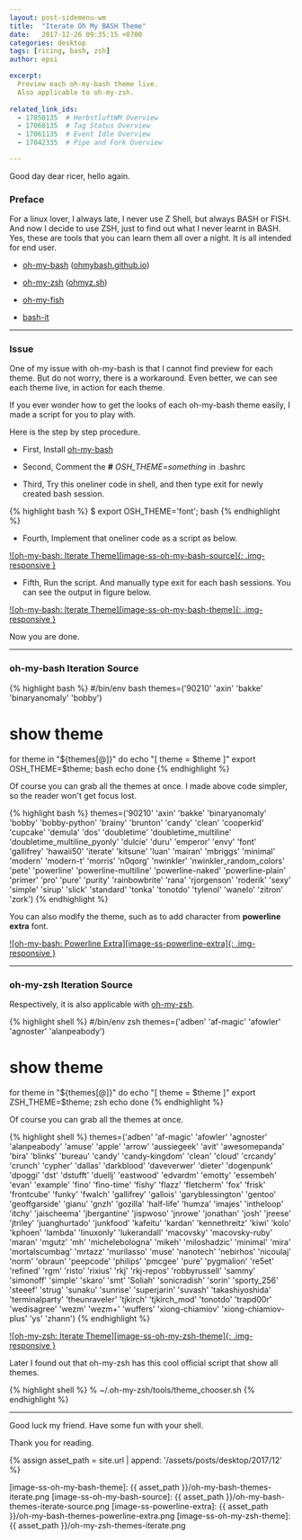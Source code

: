 ```yaml
---
layout: post-sidemenu-wm
title:  "Iterate Oh My BASH Theme"
date:   2017-12-26 09:35:15 +0700
categories: desktop
tags: [ricing, bash, zsh]
author: epsi

excerpt:
  Preview each oh-my-bash theme live.
  Also applicable to oh-my-zsh.
  
related_link_ids: 
  - 17050135  # HerbstluftWM Overview
  - 17060135  # Tag Status Overview
  - 17061135  # Event Idle Overview
  - 17042335  # Pipe and Fork Overview

---
```


Good day dear ricer, hello again.

### Preface

For a linux lover, I always late, I never use Z Shell, but always BASH or FISH.
And now I decide to use ZSH, just to find out what I never learnt in BASH.
Yes, these are tools that you can learn them all over a night.
It is all intended for end user.

*	[oh-my-bash][github-oh-my-bash] ([ohmybash.github.io][site-oh-my-bash])

*	[oh-my-zsh][github-oh-my-zsh] ([ohmyz.sh][site-oh-my-zsh])

*	[oh-my-fish][github-oh-my-fish]

*	[bash-it][github-bash-it]

-- -- --

### Issue

One of my issue with oh-my-bash is that I cannot find preview for each theme. 
But do not worry, there is a workaround. 
Even better, we can see each theme live, in action for each theme.

If you ever wonder how to get the looks of each oh-my-bash theme easily, I made a script for you to play with. 

Here is the step by step procedure.

*	First, Install [oh-my-bash][github-oh-my-bash]

*	Second, Comment the **#** _OSH_THEME=something_ in .bashrc

*	Third, Try this oneliner code in shell, and then type exit for newly created bash session.

{% highlight bash %}
$ export OSH_THEME='font'; bash
{% endhighlight %}

*	Fourth, Implement that oneliner code as a script as below. 

[![oh-my-bash: Iterate Theme][image-ss-oh-my-bash-source]{: .img-responsive }][photos-ss-oh-my-bash-theme]

*	Fifth, Run the script. And manually type exit for each bash sessions. You can see the output in figure below.

[![oh-my-bash: Iterate Theme][image-ss-oh-my-bash-theme]{: .img-responsive }][photos-ss-oh-my-bash-theme]

Now you are done.

-- -- --

### oh-my-bash Iteration Source

{% highlight bash %}
#/bin/env bash
themes=('90210' 'axin' 'bakke' 'binaryanomaly' 'bobby')

# show theme
for theme in "${themes[@]}"
do
    echo "[ theme = $theme ]"
    export OSH_THEME=$theme; bash
    echo
done
{% endhighlight %}

Of course you can grab all the themes at once.
I made above code simpler, so the reader won't get focus lost.

{% highlight bash %}
themes=('90210' 'axin' 'bakke' 'binaryanomaly' 'bobby' 'bobby-python' 'brainy' 'brunton' 'candy' 'clean' 'cooperkid' 'cupcake' 'demula' 'dos' 'doubletime' 'doubletime_multiline' 'doubletime_multiline_pyonly' 'dulcie' 'duru' 'emperor' 'envy' 'font' 'gallifrey' 'hawaii50' 'iterate' 'kitsune' 'luan' 'mairan' 'mbriggs' 'minimal' 'modern' 'modern-t' 'morris' 'n0qorg' 'nwinkler' 'nwinkler_random_colors' 'pete' 'powerline' 'powerline-multiline' 'powerline-naked' 'powerline-plain' 'primer' 'pro' 'pure' 'purity' 'rainbowbrite' 'rana' 'rjorgenson' 'roderik' 'sexy' 'simple' 'sirup' 'slick' 'standard' 'tonka' 'tonotdo' 'tylenol' 'wanelo' 'zitron' 'zork')
{% endhighlight %}

You can also modify the theme, such as to add character from **powerline extra** font.

[![oh-my-bash: Powerline Extra][image-ss-powerline-extra]{: .img-responsive }][photos-ss-powerline-extra]

-- -- --

### oh-my-zsh Iteration Source

Respectively, it is also applicable with [oh-my-zsh][github-oh-my-zsh].

{% highlight shell %}
#/bin/env zsh
themes=('adben' 'af-magic' 'afowler' 'agnoster' 'alanpeabody')

# show theme
for theme in "${themes[@]}"
do
    echo "[ theme = $theme ]"
    export ZSH_THEME=$theme; zsh
    echo
done
{% endhighlight %}

Of course you can grab all the themes at once.

{% highlight shell %}
themes=('adben' 'af-magic' 'afowler' 'agnoster' 'alanpeabody' 'amuse' 'apple' 'arrow' 'aussiegeek' 'avit' 'awesomepanda' 'bira' 'blinks' 'bureau' 'candy' 'candy-kingdom' 'clean' 'cloud' 'crcandy' 'crunch' 'cypher' 'dallas' 'darkblood' 'daveverwer' 'dieter' 'dogenpunk' 'dpoggi' 'dst' 'dstufft' 'duellj' 'eastwood' 'edvardm' 'emotty' 'essembeh' 'evan' 'example' 'fino' 'fino-time' 'fishy' 'flazz' 'fletcherm' 'fox' 'frisk' 'frontcube' 'funky' 'fwalch' 'gallifrey' 'gallois' 'garyblessington' 'gentoo' 'geoffgarside' 'gianu' 'gnzh' 'gozilla' 'half-life' 'humza' 'imajes' 'intheloop' 'itchy' 'jaischeema' 'jbergantine' 'jispwoso' 'jnrowe' 'jonathan' 'josh' 'jreese' 'jtriley' 'juanghurtado' 'junkfood' 'kafeitu' 'kardan' 'kennethreitz' 'kiwi' 'kolo' 'kphoen' 'lambda' 'linuxonly' 'lukerandall' 'macovsky' 'macovsky-ruby' 'maran' 'mgutz' 'mh' 'michelebologna' 'mikeh' 'miloshadzic' 'minimal' 'mira' 'mortalscumbag' 'mrtazz' 'murilasso' 'muse' 'nanotech' 'nebirhos' 'nicoulaj' 'norm' 'obraun' 'peepcode' 'philips' 'pmcgee' 'pure' 'pygmalion' 're5et' 'refined' 'rgm' 'risto' 'rixius' 'rkj' 'rkj-repos' 'robbyrussell' 'sammy' 'simonoff' 'simple' 'skaro' 'smt' 'Soliah' 'sonicradish' 'sorin' 'sporty_256' 'steeef' 'strug' 'sunaku' 'sunrise' 'superjarin' 'suvash' 'takashiyoshida' 'terminalparty' 'theunraveler' 'tjkirch' 'tjkirch_mod' 'tonotdo' 'trapd00r' 'wedisagree' 'wezm' 'wezm+' 'wuffers' 'xiong-chiamiov' 'xiong-chiamiov-plus' 'ys' 'zhann')
{% endhighlight %}

[![oh-my-zsh: Iterate Theme][image-ss-oh-my-zsh-theme]{: .img-responsive }][photos-ss-oh-my-zsh-theme]

Later I found out that oh-my-zsh has this cool official script that show all themes.

{% highlight shell %}
% ~/.oh-my-zsh/tools/theme_chooser.sh
{% endhighlight %}

-- -- --

Good luck my friend.
Have some fun with your shell.

Thank you for reading.

[//]: <> ( -- -- -- links below -- -- -- )
{% assign asset_path = site.url | append: '/assets/posts/desktop/2017/12' %}

[github-oh-my-bash]: https://github.com/ohmybash/oh-my-bash
[github-oh-my-zsh]:  https://github.com/robbyrussell/oh-my-zsh
[github-oh-my-fish]: https://github.com/oh-my-fish/oh-my-fish
[github-bash-it]:    https://github.com/Bash-it/bash-it

[site-oh-my-bash]: https://ohmybash.github.io/
[site-oh-my-zsh]: http://ohmyz.sh/

[image-ss-oh-my-bash-theme]:  {{ asset_path }}/oh-my-bash-themes-iterate.png
[image-ss-oh-my-bash-source]: {{ asset_path }}/oh-my-bash-themes-iterate-source.png
[image-ss-powerline-extra]:   {{ asset_path }}/oh-my-bash-themes-powerline-extra.png
[image-ss-oh-my-zsh-theme]:   {{ asset_path }}/oh-my-zsh-themes-iterate.png

[photos-ss-oh-my-bash-theme]: https://photos.google.com/share/AF1QipMO53TtSJVXrkn8R0s4wre4QWgX7_G5CoaSkFMneVHFp9Tu5STBmdjW3M3fpA2eEw/photo/AF1QipNM3CN5Z2aPUFC3PnhkMUMwK5PPiVIojB7Y3M2A?key=WGIySDVOaVpibkJCRkV5NWVZUUs3UnNLNHR1MVpn
[photos-ss-oh-my-zsh-theme]:  https://photos.google.com/share/AF1QipMO53TtSJVXrkn8R0s4wre4QWgX7_G5CoaSkFMneVHFp9Tu5STBmdjW3M3fpA2eEw/photo/AF1QipMqlaB0q_YuoxegAgXM_TGo-zSyqBmgM8gBDHGT?key=WGIySDVOaVpibkJCRkV5NWVZUUs3UnNLNHR1MVpn
[photos-ss-powerline-extra]: https://photos.google.com/share/AF1QipMO53TtSJVXrkn8R0s4wre4QWgX7_G5CoaSkFMneVHFp9Tu5STBmdjW3M3fpA2eEw/photo/AF1QipNUgpuTy6IxP4j7yZ2q7oVrJ5a1X4dqmNbHA94_?key=WGIySDVOaVpibkJCRkV5NWVZUUs3UnNLNHR1MVpn
